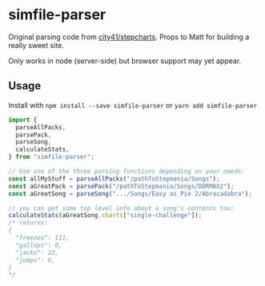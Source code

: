 # simfile-parser

Original parsing code from [city41/stepcharts](https://github.com/city41/stepcharts). Props to Matt for building a really sweet site.

Only works in node (server-side) but browser support may yet appear.

## Usage

Install with `npm install --save simfile-parser` or `yarn add simfile-parser`

```ts
import {
  parseAllPacks,
  parsePack,
  parseSong,
  calculateStats,
} from "simfile-parser";

// Use one of the three parsing functions depending on your needs:
const allMyStuff = parseAllPacks("/pathToStepmania/Songs");
const aGreatPack = parsePack("/pathToStepmania/Songs/DDRMAX2");
const aGreatSong = parseSong(".../Songs/Easy as Pie 2/Abracadabra");

// you can get some top level info about a song's contents too:
calculateStats(aGreatSong.charts["single-challenge"]);
/* returns:
{
  "freezes": 111,
  "gallops": 0,
  "jacks": 22,
  "jumps": 8,
}
*/
```
